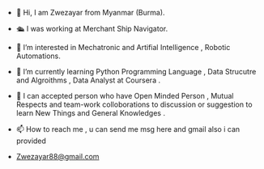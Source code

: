 - 👋 Hi, I am Zwezayar from Myanmar (Burma).

- 🛳 I was working at Merchant Ship Navigator.

- 👀 I’m interested in Mechatronic and Artifial Intelligence ,  Robotic Automations.
 
- 🌱 I’m currently learning Python Programming Language , Data Strucutre and Algroithms , Data Analyst at Coursera . 

- 💞️ I can accepted person who have Open Minded Person , Mutual Respects and  team-work colloborations to discussion or suggestion to learn New Things and General Knowledges .
 
- 📫 How to reach me , u can send me msg here and gmail also i can provided

- Zwezayar88@gmail.com
   


